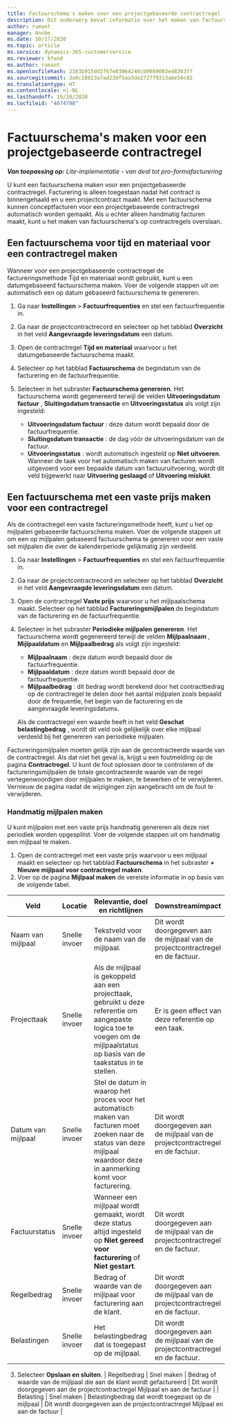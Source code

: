 ```yaml
---
title: Factuurschema's maken voor een projectgebaseerde contractregel
description: Dit onderwerp bevat informatie over het maken van factuurschema's en mijlpalen voor contractregels.
author: rumant
manager: Annbe
ms.date: 10/17/2020
ms.topic: article
ms.service: dynamics-365-customerservice
ms.reviewer: kfend
ms.author: rumant
ms.openlocfilehash: 2183b915dd2f67e03964246cb0689003e48363f7
ms.sourcegitcommit: 3a0c18823a7ad23df5aa3de272779313abe56c82
ms.translationtype: HT
ms.contentlocale: nl-NL
ms.lasthandoff: 10/20/2020
ms.locfileid: "4074798"
---
```

# <a name="creating-invoice-schedules-on-a-project-based-contract-line"></a>Factuurschema's maken voor een projectgebaseerde contractregel

_**Van toepassing op:** Lite-implementatie - van deal tot pro-formafacturering_


U kunt een factuurschema maken voor een projectgebaseerde contractregel. Facturering is alleen toegestaan nadat het contract is binnengehaald en u een projectcontract maakt. Met een factuurschema kunnen conceptfacturen voor een projectgebaseerde contractregel automatisch worden gemaakt. Als u echter alleen handmatig facturen maakt, kunt u het maken van factuurschema's op contractregels overslaan.

## <a name="create-a-time-and-material-invoice-schedule-for-a-contract-line"></a>Een factuurschema voor tijd en materiaal voor een contractregel maken

Wanneer voor een projectgebaseerde contractregel de factureringsmethode Tijd en materiaal wordt gebruikt, kunt u een datumgebaseerd factuurschema maken. Voer de volgende stappen uit om automatisch een op datum gebaseerd factuurschema te genereren.

1. Ga naar **Instellingen** > **Factuurfrequenties** en stel een factuurfrequentie in.
2. Ga naar de projectcontractrecord en selecteer op het tabblad **Overzicht** in het veld **Aangevraagde leveringsdatum** een datum.
3. Open de contractregel **Tijd en materiaal** waarvoor u het datumgebaseerde factuurschema maakt. 
4. Selecteer op het tabblad **Factuurschema** de begindatum van de facturering en de factuurfrequentie.
5. Selecteer in het subraster **Factuurschema genereren**. Het factuurschema wordt gegenereerd terwijl de velden **Uitvoeringsdatum factuur** , **Sluitingsdatum transactie** en **Uitvoeringsstatus** als volgt zijn ingesteld:

    - **Uitvoeringsdatum factuur** : deze datum wordt bepaald door de factuurfrequentie.
    - **Sluitingsdatum transactie** : de dag vóór de uitvoeringsdatum van de factuur.
    - **Uitvoeringsstatus** : wordt automatisch ingesteld op **Niet uitvoeren**. Wanneer de taak voor het automatisch maken van facturen wordt uitgevoerd voor een bepaalde datum van factuuruitvoering, wordt dit veld bijgewerkt naar **Uitvoering geslaagd** of **Uitvoering mislukt**.


## <a name="create-a-fixed-price-invoice-schedule-for-a-contract-line"></a>Een factuurschema met een vaste prijs maken voor een contractregel

Als de contractregel een vaste factureringsmethode heeft, kunt u het op mijlpalen gebaseerde factuurschema maken. Voer de volgende stappen uit om een op mijlpalen gebaseerd factuurschema te genereren voor een vaste set mijlpalen die over de kalenderperiode gelijkmatig zijn verdeeld.

1. Ga naar **Instellingen** > **Factuurfrequenties** en stel een factuurfrequentie in.
2. Ga naar de projectcontractrecord en selecteer op het tabblad **Overzicht** in het veld **Aangevraagde leveringsdatum** een datum.
3. Open de contractregel **Vaste prijs** waarvoor u het mijlpaalschema maakt. Selecteer op het tabblad **Factureringsmijlpalen** de begindatum van de facturering en de factuurfrequentie. 
4. Selecteer in het subraster **Periodieke mijlpalen genereren**. Het factuurschema wordt gegenereerd terwijl de velden **Mijlpaalnaam** , **Mijlpaaldatum** en **Mijlpaalbedrag** als volgt zijn ingesteld:

    - **Mijlpaalnaam** : deze datum wordt bepaald door de factuurfrequentie.
    - **Mijlpaaldatum** : deze datum wordt bepaald door de factuurfrequentie.
    - **Mijlpaalbedrag** : dit bedrag wordt berekend door het contractbedrag op de contractregel te delen door het aantal mijlpalen zoals bepaald door de frequentie, het begin van de facturering en de aangevraagde leveringsdatums.

    Als de contractregel een waarde heeft in het veld **Geschat belastingbedrag** , wordt dit veld ook gelijkelijk over elke mijlpaal verdeeld bij het genereren van periodieke mijlpalen.

Factureringsmijlpalen moeten gelijk zijn aan de gecontracteerde waarde van de contractregel. Als dat niet het geval is, krijgt u een foutmelding op de pagina **Contractregel**. U kunt de fout oplossen door te controleren of de factureringsmijlpalen de totale gecontracteerde waarde van de regel vertegenwoordigen door mijlpalen te maken, te bewerken of te verwijderen. Vernieuw de pagina nadat de wijzigingen zijn aangebracht om de fout te verwijderen.

### <a name="manually-create-milestones"></a>Handmatig mijlpalen maken

U kunt mijlpalen met een vaste prijs handmatig genereren als deze niet periodiek worden opgesplitst. Voer de volgende stappen uit om handmatig een mijlpaal te maken.

1. Open de contractregel met een vaste prijs waarvoor u een mijlpaal maakt en selecteer op het tabblad **Factuurschema** in het subraster **+ Nieuwe mijlpaal voor contractregel maken**. 
2. Voer op de pagina **Mijlpaal maken** de vereiste informatie in op basis van de volgende tabel.

| Veld | Locatie | Relevantie, doel en richtlijnen | Downstreamimpact |
| --- | --- | --- | --- |
| Naam van mijlpaal | Snelle invoer | Tekstveld voor de naam van de mijlpaal. | Dit wordt doorgegeven aan de mijlpaal van de projectcontractregel en de factuur. |
| Projecttaak | Snelle invoer | Als de mijlpaal is gekoppeld aan een projecttaak, gebruikt u deze referentie om aangepaste logica toe te voegen om de mijlpaalstatus op basis van de taakstatus in te stellen. | Er is geen effect van deze referentie op een taak. |
| Datum van mijlpaal | Snelle invoer | Stel de datum in waarop het proces voor het automatisch maken van facturen moet zoeken naar de status van deze mijlpaal waardoor deze in aanmerking komt voor facturering. | Dit wordt doorgegeven aan de mijlpaal van de projectcontractregel en de factuur. |
| Factuurstatus | Snelle invoer | Wanneer een mijlpaal wordt gemaakt, wordt deze status altijd ingesteld op **Niet gereed voor facturering** of **Niet gestart**. | Dit wordt doorgegeven aan de mijlpaal van de projectcontractregel en de factuur. |
| Regelbedrag | Snelle invoer | Bedrag of waarde van de mijlpaal voor facturering aan de klant. | Dit wordt doorgegeven aan de mijlpaal van de projectcontractregel en de factuur. |
| Belastingen | Snelle invoer | Het belastingbedrag dat is toegepast op de mijlpaal. | Dit wordt doorgegeven aan de mijlpaal van de projectcontractregel en de factuur. |

3. Selecteer **Opslaan en sluiten**.
| Regelbedrag | Snel maken | Bedrag of waarde van de mijlpaal die aan de klant wordt gefactureerd | Dit wordt doorgegeven aan de projectcontractregel Mijlpaal en aan de factuur | | Belasting | Snel maken | Belastingbedrag dat wordt toegepast op de mijlpaal | Dit wordt doorgegeven aan de projectcontractregel Mijlpaal en aan de factuur |
